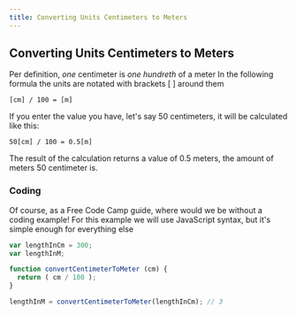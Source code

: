 ```yaml
---
title: Converting Units Centimeters to Meters
---
```

## Converting Units Centimeters to Meters

Per definition, _one_ centimeter is _one hundreth_ of a meter
In the following formula the units are notated with brackets [ ] around them

```
[cm] / 100 = [m]
```

If you enter the value you have, let's say 50 centimeters, it will be calculated like this:
```
50[cm] / 100 = 0.5[m]
```
The result of the calculation returns a value of 0.5 meters, the amount of meters 50 centimeter is.

### Coding 
Of course, as a Free Code Camp guide, where would we be without a coding example!
For this example we will use JavaScript syntax, but it's simple enough for everything else

```js
var lengthInCm = 300;
var lengthInM;

function convertCentimeterToMeter (cm) {
  return ( cm / 100 );
}

lengthInM = convertCentimeterToMeter(lengthInCm); // 3
```
